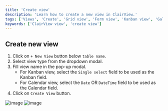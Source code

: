 ```yaml
---
title: 'Create view'
description: 'Learn how to create a new view in ClairView.'
tags: ['Views', 'Create', 'Grid view', 'Form view', 'Kanban view', 'Gallery view']
keywords: ['ClairView view', 'create view']
---
```


## Create new view

1. Click on `+ New View` button below `table name`.
2. Select view type from the dropdown modal.
3. Fill view name in the pop-up modal.
   - For Kanban view, select the `Single select` field to be used as the Kanban field.
   - For Calendar view, select the `Date` OR `DateTime` field to be used as the Calendar field.
4. Click on `Create View` button.

![image](/img/v2/views/create-view-1.png)
![image](/img/v2/views/create-view-2.png)



